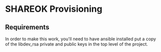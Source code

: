 # SHAREOK Provisioning


## Requirements

In order to make this work, you'll need to have ansible installed put a copy of the libdev_rsa private and public keys in the top level of the project. 
